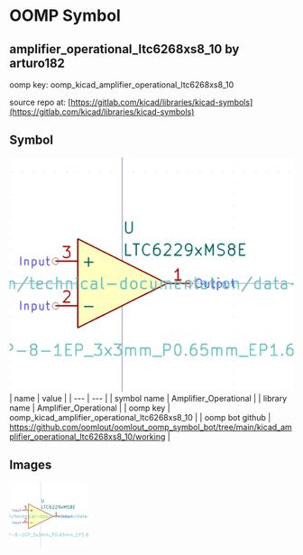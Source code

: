 # OOMP Symbol  
## amplifier_operational_ltc6268xs8_10  by arturo182  
  
oomp key: oomp_kicad_amplifier_operational_ltc6268xs8_10  
  
source repo at: [https://gitlab.com/kicad/libraries/kicad-symbols](https://gitlab.com/kicad/libraries/kicad-symbols)  
## Symbol  
  
[![working.png](working_600.png)](working.png)  
| name | value | 
| --- | --- | 
| symbol name | Amplifier_Operational | 
| library name | Amplifier_Operational | 
| oomp key | oomp_kicad_amplifier_operational_ltc6268xs8_10 | 
| oomp bot github | https://github.com/oomlout/oomlout_oomp_symbol_bot/tree/main/kicad_amplifier_operational_ltc6268xs8_10/working | 
## Images  
  
[![working.png](working_140.png)](working.png)  
